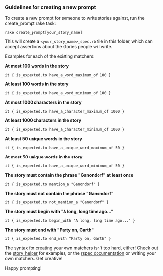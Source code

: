 ### Guidelines for creating a new prompt

To create a new prompt for someone to write stories against, run the create_prompt rake task:

```
rake create_prompt[your_story_name]
```

This will create a `<your_story_name>_spec.rb` file in this folder, which can accept assertions about the stories people will write.

Examples for each of the existing matchers:

**At most 100 words in the story**
```
it { is_expected.to have_a_word_maximum_of 100 }
```

**At least 100 words in the story**
```
it { is_expected.to have_a_word_minimum_of 100 }
```

**At most 1000 characters in the story**
```
it { is_expected.to have_a_character_maximum_of 1000 }
```

**At least 1000 characters in the story**
```
it { is_expected.to have_a_character_minimum_of 1000 }
```

**At least 50 unique words in the story**
```
it { is_expected.to have_a_unique_word_maximum_of 50 }
```

**At most 50 unique words in the story**
```
it { is_expected.to have_a_unique_word_minimum_of 50 }
```

**The story must contain the phrase "Ganondorf" at least once**
```
it { is_expected.to mention_a "Ganondorf" }
```

**The story must not contain the phrase "Ganondorf"**
```
it { is_expected.to not_mention_a "Ganondorf" }
```

**The story must begin with "A long, long time ago..."**
```
it { is_expected.to begin_with "A long, long time ago..." }
```

**The story must end with "Party on, Garth"**
```
it { is_expected.to end_with "Party on, Garth" }
```

The syntax for creating your own matchers isn't too hard, either! Check out the [story_helper](../story_helper.rb) for examples, or the [rspec documentation](https://www.relishapp.com/rspec/rspec-expectations/v/2-4/docs/custom-matchers/define-matcher) on writing your own matchers. Get creative!

Happy prompting!
